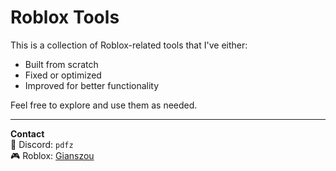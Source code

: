 # Roblox Tools

This is a collection of Roblox-related tools that I've either:

- Built from scratch
- Fixed or optimized
- Improved for better functionality

Feel free to explore and use them as needed.

---

**Contact**  
💬 Discord: `pdfz`  
🎮 Roblox: [Gianszou](https://www.roblox.com/users/923076/profile)

